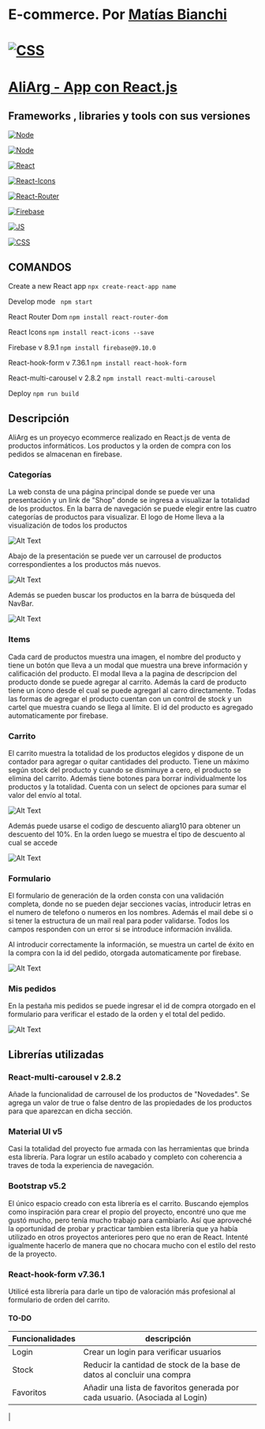 # E-commerce. Por [Matías Bianchi](www.linkedin.com/in/matiasbianchi)

# [![CSS](https://img.shields.io/badge/Link%20al%20sitio-blueviolet)](https://matibian.github.io/mat-Ecommerce/)


# [AliArg - App con React.js](https://matibian.github.io/mat-Ecommerce)

## Frameworks , libraries y tools con sus versiones

[![Node](https://img.shields.io/badge/node-%2016.14.2-success)](https://reactjs.org/blog/2020/10/20/react-v17.html)

[![Node](https://img.shields.io/badge/npm-%208.5.0-success)](https://reactjs.org/blog/2020/10/20/react-v17.html)

[![React](https://img.shields.io/badge/react-%2018.2.0-success)](https://reactjs.org/blog/2020/10/20/react-v17.html)


[![React-Icons](https://img.shields.io/badge/react--icons-%5E5.8.4-success)](https://react-icons.github.io/react-icons/)

[![React-Router](https://img.shields.io/badge/react--router--dom-%5E6.4.0-success)](https://www.w3schools.com/react/react_router.asp)

[![Firebase](https://img.shields.io/badge/firebase-%5E8.9.1-success)](https://firebase.google.com/)

[![JS](https://img.shields.io/badge/JavaScript-ES6-success)](https://developer.mozilla.org/en-US/docs/Web/JavaScript)

[![CSS](https://img.shields.io/badge/CSS-success)](https://developer.mozilla.org/en-US/docs/Web/CSS)

## COMANDOS

Create a new React app
`npx create-react-app name`

Develop mode
` npm start`

React Router Dom
`npm install react-router-dom`

React Icons
`npm install react-icons --save`

Firebase v 8.9.1
`npm install firebase@9.10.0`

React-hook-form v 7.36.1
`npm install react-hook-form`

React-multi-carousel v 2.8.2
`npm install react-multi-carousel`


Deploy
`npm run build`

## Descripción

AliArg es un proyecyo ecommerce realizado en React.js de venta de productos informáticos. Los productos y la orden de compra con los pedidos se almacenan en firebase.

### Categorías

La web consta de una página principal donde se puede ver una presentación y un link de "Shop" donde se ingresa a visualizar la totalidad de los productos. En la barra de navegación se puede elegir entre las cuatro categorías de productos para visualizar. El logo de Home lleva a la visualización de todos los productos 

![Alt Text](https://i.postimg.cc/VvD2mMRp/AliArg1.gif)


Abajo de la presentación se puede ver un carrousel de productos correspondientes a los productos más nuevos. 

![Alt Text](https://i.postimg.cc/Dyn1hRWh/AliArg2.gif)


Además se pueden buscar los productos en la barra de búsqueda del NavBar. 

![Alt Text](https://i.postimg.cc/28FH4Pb9/Ali-Arg-Form.gif)


### Items

Cada card de productos muestra una imagen, el nombre del producto y tiene un botón que lleva a un modal que muestra una breve información y calificación del producto. El modal lleva a la pagina de descripcion del producto donde se puede agregar al carrito. Además la card de producto tiene un ícono desde el cual se puede agregarl al carro directamente. Todas las formas de agregar el producto cuentan con un control de stock y un cartel que muestra cuando se llega al límite.
El id del producto es agregado automaticamente por firebase.

### Carrito

El carrito muestra la totalidad de los productos elegidos y dispone de un contador para agregar o quitar cantidades del producto. Tiene un máximo según stock del producto y cuando se disminuye a cero, el producto se elimina del carrito. Además tiene botones para borrar individualmente los productos y la totalidad.
Cuenta con un select de opciones para sumar el valor del envío al total. 

![Alt Text](https://i.postimg.cc/44WX4Fwt/Ali-Arg-Cart1.gif)

Además puede usarse el codigo de descuento aliarg10 para obtener un descuento del 10%. En la orden luego se muestra el tipo de descuento al cual se accede

![Alt Text](https://i.postimg.cc/gkPzD5hT/Ali-Argdiscount.gif)

### Formulario

El formulario de generación de la orden consta con una validación completa, donde no se pueden dejar secciones vacías, introducir letras en el numero de telefono o numeros en los nombres. Además el mail debe si o si tener la estructura de un mail real para poder validarse. Todos los campos responden con un error si se introduce información inválida.

Al introducir correctamente la información, se muestra un cartel de éxito en la compra con la id del pedido, otorgada automaticamente por firebase.

![Alt Text](https://i.postimg.cc/28FH4Pb9/Ali-Arg-Form.gif)



### Mis pedidos
En la pestaña mis pedidos se puede ingresar el id de compra otorgado en el formulario para verificar el estado de la orden y el total del pedido.

![Alt Text](https://i.postimg.cc/wMGs14K5/Ali-Arg-Orders.gif)


## Librerías utilizadas

### React-multi-carousel v 2.8.2
Añade la funcionalidad de carrousel de los productos de "Novedades". Se agrega un valor de true o false dentro de las propiedades de los productos para que aparezcan en dicha sección. 

### Material UI v5
Casi la totalidad del proyecto fue armada con las herramientas que brinda esta librería. Para lograr un estilo acabado y completo con coherencia a traves de toda la experiencia de navegación. 

### Bootstrap v5.2
El único espacio creado con esta librería es el carrito. Buscando ejemplos como inspiración para crear el propio del proyecto, encontré uno que me gustó mucho, pero tenía mucho trabajo para cambiarlo. Así que aproveché la oportunidad de probar y practicar tambien esta librería que ya había utilizado en otros proyectos anteriores pero que no eran de React. Intenté igualmente hacerlo de manera que no chocara mucho con el estilo del resto de la proyecto. 

### React-hook-form v7.36.1
Utilicé esta librería para darle un tipo de valoración más profesional al formulario de orden del carrito. 









#### TO-DO

| Funcionalidades             | descripción                                                                                          |
| --------------------------- | ---------------------------------------------------------------------------------------------------- |
| Login                       | Crear un login para verificar usuarios                                                               |
| Stock                       | Reducir la cantidad de stock de la base de datos al concluir una compra |
| Favoritos                   | Añadir una lista de favoritos generada por cada usuario. (Asociada al Login)                         |
| 
